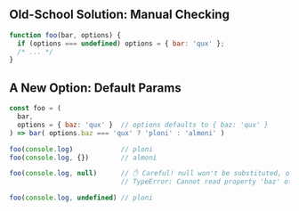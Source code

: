 ## Old-School Solution: Manual Checking
```js
function foo(bar, options) {
  if (options === undefined) options = { bar: 'qux' };
  /* ... */
}
```

## A New Option: Default Params
```js
const foo = (
  bar,
  options = { baz: 'qux' }  // options defaults to { baz: 'qux' }
) => bar( options.baz === 'qux' ? 'ploni' : 'almoni' )

foo(console.log)            // ploni
foo(console.log, {})        // almoni

foo(console.log, null)      // ✋ Careful! null won't be substituted, only undefined.
                            // TypeError: Cannot read property 'baz' of null

foo(console.log, undefined) // ploni
```

